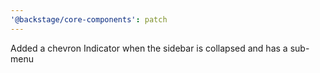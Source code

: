 ```yaml
---
'@backstage/core-components': patch
---
```


Added a chevron Indicator when the sidebar is collapsed and has a sub-menu
